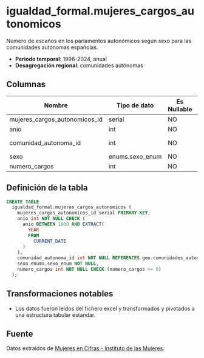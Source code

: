 # igualdad_formal.mujeres_cargos_autonomicos

Número de escaños en los parlamentos autonómicos según sexo para las comunidades autónomas españolas.

- **Periodo temporal**: 1996-2024, anual
- **Desagregación regional**: comunidades autónomas

## Columnas

| Nombre | Tipo de dato | Es Nullable | Descripción |
| --- | --- | --- | --- |
| mujeres_cargos_autonomicos_id | serial | NO | primary key |
| anio | int | NO | año |
| comunidad_autonoma_id | int | NO | referencia a geo.comunidades_autonomas |
| sexo | enums.sexo_enum | NO | sexo |
| numero_cargos | int | NO | número de escaños |

## Definición de la tabla

```sql
CREATE TABLE
  igualdad_formal.mujeres_cargos_autonomicos (
    mujeres_cargos_autonomicos_id serial PRIMARY KEY,
    anio int NOT NULL CHECK (
      anio BETWEEN 1900 AND EXTRACT(
        YEAR
        FROM
          CURRENT_DATE
      )
    ),
    comunidad_autonoma_id int NOT NULL REFERENCES geo.comunidades_autonomas (comunidad_autonoma_id),
    sexo enums.sexo_enum NOT NULL,
    numero_cargos int NOT NULL CHECK (numero_cargos >= 0)
  );
```

## Transformaciones notables

- Los datos fueron leídos del fichero excel y transformados y pivotados a una estructura tabular estandar.

## Fuente

Datos extraídos de <a href="https://www.inmujeres.gob.es/MujerCifras/PoderDecisiones/PoderLegislativo.htm" target="_blank">Mujeres en Cifras - Instituto de las Mujeres</a>.
